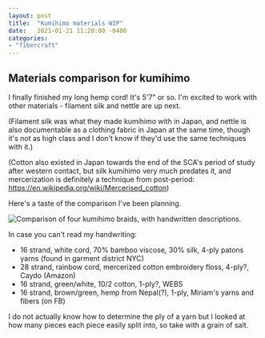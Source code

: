 ```yaml
---
layout: post
title:  "Kumihimo materials WIP"
date:   2021-01-21 11:20:00 -0400
categories: 
- "fibercraft"
---
```


## Materials comparison for kumihimo

I finally finished my long hemp cord! It's 5'7" or so. I'm excited to work with other materials - filament silk and nettle are up next. 

(Filament silk was what they made kumihimo with in Japan, and nettle is also documentable as a clothing fabric in Japan at the same time, though it's not as high class and I don't know if they'd use the same techniques with it.)

(Cotton also existed in Japan towards the end of the SCA's period of study after western contact, but silk kumihimo very much predates it, and mercerization is definitely a technique from post-period: <https://en.wikipedia.org/wiki/Mercerised_cotton>)

Here's a taste of the comparison I've been planning.

![Comparison of four kumihimo braids, with handwritten descriptions.]({{site.url}}{{site.baseurl}}/images/kumihimo%20materials%202021-01.jpg "Four completed and bundled kumihimo braids of different materials.")

In case you can't read my handwriting:

- 16 strand, white cord, 70% bamboo viscose, 30% silk, 4-ply patons yarns (found in garment district NYC)
- 28 strand, rainbow cord, mercerized cotton embroidery floss, 4-ply?, Caydo (Amazon)
- 16 strand, green/white, 10/2 cotton, 1-ply?, WEBS
- 16 strand, brown/green, hemp from Nepal(?), 1-ply, Miriam's yarns and fibers (on FB)

I do not actually know how to determine the ply of a yarn but I looked at how many pieces each piece easily split into, so take with a grain of salt.

